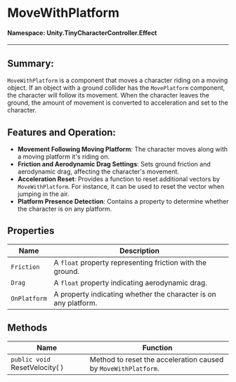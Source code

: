 ﻿# MoveWithPlatform

#### **Namespace**: Unity.TinyCharacterController.Effect
---

## Summary:
`MoveWithPlatform` is a component that moves a character riding on a moving object. If an object with a ground collider has the `MovePlatform` component, the character will follow its movement. When the character leaves the ground, the amount of movement is converted to acceleration and set to the character.

## Features and Operation:
- **Movement Following Moving Platform**: The character moves along with a moving platform it's riding on.
- **Friction and Aerodynamic Drag Settings**: Sets ground friction and aerodynamic drag, affecting the character's movement.
- **Acceleration Reset**: Provides a function to reset additional vectors by `MoveWithPlatform`. For instance, it can be used to reset the vector when jumping in the air.
- **Platform Presence Detection**: Contains a property to determine whether the character is on any platform.

## Properties
| Name | Description |
|------------------|------|
| `Friction` | A `float` property representing friction with the ground. |
| `Drag` | A `float` property indicating aerodynamic drag. |
| `OnPlatform` | A property indicating whether the character is on any platform. |

## Methods
| Name | Function |
|------------------|------|
|  ``public void`` ResetVelocity( )  | Method to reset the acceleration caused by `MoveWithPlatform`. |

